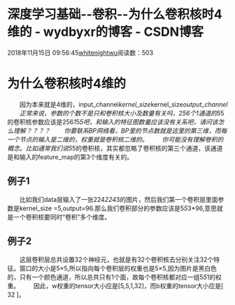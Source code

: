 # 深度学习基础--卷积--为什么卷积核时4维的 - wydbyxr的博客 - CSDN博客
2018年11月15日 09:56:45[whitenightwu](https://me.csdn.net/wydbyxr)阅读数：503
# 为什么卷积核时4维的
  因为本来就是4维的，input_channel*kernel_size*kernel_size*output_channel
  正常来说，参数的个数不是只和卷积核大小及数量有关吗，256个1通道的5*5的卷积核参数应该是256*1*5*5吧，和输入的特征图数量应该没有关系吧，请问该怎么理解？？？？
  你要联系BP网络看，BP里的节点数就是这里的第三维，而每一个节点的输入是二维的，权重就是卷积核二维的。
  你可能没有理解卷积的概念。比如通常我们说5*5的卷积核，其实都忽略了卷积核的第三个通道，该通道是和输入的feature_map的第3个维度有关的。
## 例子1
  比如我们data层输入了一张224*224*3的图片，然后我们第一个卷积层里面参数是kernel_size =5,output=96.那么我们卷积部分的参数应该是5*5*3*96,意思就是一个卷积核要同时“卷积”多个维度。
## 例子2
  这层卷积层总共设置32个神经元，也就是有32个卷积核去分别关注32个特征。窗口的大小是5×5,所以指向每个卷积层的权重也是5×5,因为图片是黑白色的，只有一个颜色通道，所以总共只有1个面，故每个卷积核都对应一组5*5*1的权重。
  因此，w权重的tensor大小应是[5,5,1,32]，而b权重的tensor大小应是[ 32 ]。
